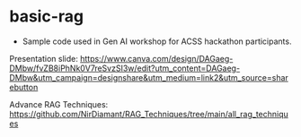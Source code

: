 # basic-rag
- Sample code used in Gen AI workshop for ACSS hackathon participants.

Presentation slide: https://www.canva.com/design/DAGaeg-DMbw/fvZB8iPhNk0V7reSvzSI3w/edit?utm_content=DAGaeg-DMbw&utm_campaign=designshare&utm_medium=link2&utm_source=sharebutton

Advance RAG Techniques: https://github.com/NirDiamant/RAG_Techniques/tree/main/all_rag_techniques
